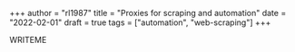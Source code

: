 +++
author = "rl1987"
title = "Proxies for scraping and automation"
date = "2022-02-01"
draft = true
tags = ["automation", "web-scraping"]
+++

WRITEME
